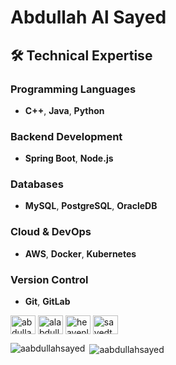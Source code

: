 # Abdullah Al Sayed


## 🛠️ Technical Expertise

### Programming Languages
- **C++**, **Java**, **Python**

### Backend Development
- **Spring Boot**, **Node.js**
  
### Databases
- **MySQL**, **PostgreSQL**, **OracleDB**

### Cloud & DevOps
- **AWS**, **Docker**, **Kubernetes**

### Version Control
- **Git**, **GitLab**

  


<!--## 📂 Featured Projects

1. **[Project Name 1](#)**  
   - Short description.

2. **[Project Name 2](#)**  
   - Short description.

3. **[Project Name 3](#)**  
   - Short description.

---

## 📈 GitHub Stats

![GitHub Stats](https://github-readme-stats.vercel.app/api?username=yourusername&show_icons=true&theme=modern)

![Top Languages](https://github-readme-stats.vercel.app/api/top-langs/?username=yourusername&layout=compact&theme=modern)

---

## 🌟 Let's Connect!

- **Email:** [your.email@example.com](#)
- **LinkedIn:** [Your LinkedIn Profile](#)
- **Portfolio:** [Your Portfolio Website](#)

---

Thanks for visiting! 🚀
!-->






<p align="left">

<a href="https://linkedin.com/in/abdullahsayedchy" target="blank"><img align="center" src="https://raw.githubusercontent.com/rahuldkjain/github-profile-readme-generator/master/src/images/icons/Social/linked-in-alt.svg" alt="abdullahsayedchy" height="30" width="40" /></a>
<a href="https://kaggle.com/alabdullahsayed" target="blank"><img align="center" src="https://raw.githubusercontent.com/rahuldkjain/github-profile-readme-generator/master/src/images/icons/Social/kaggle.svg" alt="alabdullahsayed" height="30" width="40" /></a>
<a href="https://codeforces.com/profile/heavenlyobject" target="blank"><img align="center" src="https://raw.githubusercontent.com/rahuldkjain/github-profile-readme-generator/master/src/images/icons/Social/codeforces.svg" alt="heavenlyobject" height="30" width="40" /></a>
<a href="https://www.leetcode.com/sayedtheidiot" target="blank"><img align="center" src="https://raw.githubusercontent.com/rahuldkjain/github-profile-readme-generator/master/src/images/icons/Social/leet-code.svg" alt="sayedtheidiot" height="30" width="40" /></a>
</p>





<p><img align="left" src="https://github-readme-stats.vercel.app/api/top-langs?username=aabdullahsayed&show_icons=true&locale=en&layout=compact" alt="aabdullahsayed" /></p>

<p>&nbsp;<img align="center" src="https://github-readme-stats.vercel.app/api?username=aabdullahsayed&show_icons=true&locale=en" alt="aabdullahsayed" /></p>


<!--
**aabdullahsayed/aabdullahsayed** is a ✨ _special_ ✨ repository because its `README.md` (this file) appears on your GitHub profile.

Here are some ideas to get you started:🔭 I’m currently working on ...
- 🌱 I’m currently learning ...
- 👯 I’m looking to collaborate on ...
- 🤔 I’m looking for help with ...
- 💬 Ask me about ...
- 📫 How to reach me: ...
- 😄 Pronouns: ...
- ⚡ Fun fact: ...
-->
